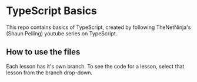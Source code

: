 # TypeScript Basics

This repo contains basics of TypeScript, created by following TheNetNinja's (Shaun Pelling) youtube series on TypeScript.

## How to use the files

Each lesson has it's own branch. To see the code for a lesson, select that lesson from the branch drop-down.
